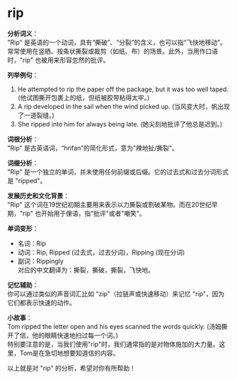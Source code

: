 # rip

**分析词义**：  
"Rip" 是英语的一个动词，具有“撕破”、“分裂”的含义，也可以指“飞快地移动”。常常使用在竖晒、按条状撕裂或裁剪（如纸、布）的场景。此外，当用作口语时，"rip" 也被用来形容忽然的批评。

  

**列举例句**：

  

1.  He attempted to rip the paper off the package, but it was too well taped. (他试图撕开包裹上的纸，但纸被胶带粘得太牢。)
2.  A rip developed in the sail when the wind picked up. (当风变大时，帆出现了一道裂缝。)
3.  She ripped into him for always being late. (她尖刻地批评了他总是迟到。)

  

**词根分析**：  
"Rip" 是古英语词，“hrifan”的简化形式，意为"辣地扯/撕裂"。

  

**词缀分析**：  
"Rip" 是一个独立的单词，并未使用任何前缀或后缀。它的过去式和过去分词形式是 "ripped"。

  

**发展历史和文化背景**：  
"Rip" 这个词在19世纪初期主要用来表示以力撕裂或割破某物。而在20世纪早期，"rip" 也开始用于俚语，指"批评"或者"嘲笑"。

  

**单词变形**：

  

*   名词：Rip
*   动词：Rip, Ripped (过去式，过去分词)，Ripping (现在分词)
*   副词：Rippingly  
    对应的中文翻译为：撕裂，撕破，撕裂，飞快地。

  

**记忆辅助**：  
你可以通过类似的声音词汇比如 "zip"（拉链声或快速移动）来记忆 "rip"，因为它们都表示快速的动作。

  

**小故事**：  
Tom ripped the letter open and his eyes scanned the words quickly. (汤姆撕开了信，他的眼睛快速地扫过每一个词。)  
特别要注意的是，当我们使用"rip"时，我们通常指的是对物体施加的大力量。这里，Tom是在急切地想要知道信的内容。

  

以上就是对 "rip" 的分析，希望对你有所帮助！
